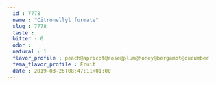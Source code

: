 ```yaml
---
  id : 7778
  name : "Citronellyl formate"
  slug : 7778
  taste : 
  bitter : 0
  odor : 
  natural : 1
  flavor_profile : peach@apricot@rose@plum@honey@bergamot@cucumber
  fema_flavor_profile : Fruit
  date : 2019-03-26T08:47:11+01:00
---
```



